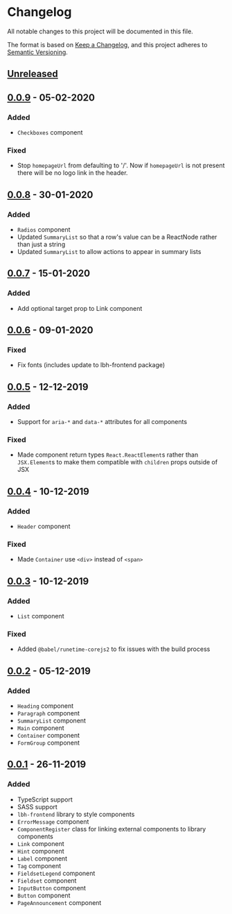 # Changelog

All notable changes to this project will be documented in this file.

The format is based on [Keep a Changelog](https://keepachangelog.com/en/1.0.0/),
and this project adheres to
[Semantic Versioning](https://semver.org/spec/v2.0.0.html).

## [Unreleased]

## [0.0.9] - 05-02-2020

### Added

- `Checkboxes` component

### Fixed

- Stop `homepageUrl` from defaulting to '/'. Now if `homepageUrl` is not present
  there will be no logo link in the header.

## [0.0.8] - 30-01-2020

### Added

- `Radios` component
- Updated `SummaryList` so that a row's value can be a ReactNode rather than
  just a string
- Updated `SummaryList` to allow actions to appear in summary lists

## [0.0.7] - 15-01-2020

### Added

- Add optional target prop to Link component

## [0.0.6] - 09-01-2020

### Fixed

- Fix fonts (includes update to lbh-frontend package)

## [0.0.5] - 12-12-2019

### Added

- Support for `aria-*` and `data-*` attributes for all components

### Fixed

- Made component return types `React.ReactElement`s rather than `JSX.Element`s
  to make them compatible with `children` props outside of JSX

## [0.0.4] - 10-12-2019

### Added

- `Header` component

### Fixed

- Made `Container` use `<div>` instead of `<span>`

## [0.0.3] - 10-12-2019

### Added

- `List` component

### Fixed

- Added `@babel/runetime-corejs2` to fix issues with the build process

## [0.0.2] - 05-12-2019

### Added

- `Heading` component
- `Paragraph` component
- `SummaryList` component
- `Main` component
- `Container` component
- `FormGroup` component

## [0.0.1] - 26-11-2019

### Added

- TypeScript support
- SASS support
- `lbh-frontend` library to style components
- `ErrorMessage` component
- `ComponentRegister` class for linking external components to library
  components
- `Link` component
- `Hint` component
- `Label` component
- `Tag` component
- `FieldsetLegend` component
- `Fieldset` component
- `InputButton` component
- `Button` component
- `PageAnnouncement` component

[unreleased]:
  https://github.com/LBHackney-IT/lbh-frontend-react/compare/v0.0.9...HEAD
[0.0.9]:
  https://github.com/LBHackney-IT/lbh-frontend-react/compare/v0.0.8...v0.0.9
[0.0.8]:
  https://github.com/LBHackney-IT/lbh-frontend-react/compare/v0.0.7...v0.0.8
[0.0.7]:
  https://github.com/LBHackney-IT/lbh-frontend-react/compare/v0.0.6...v0.0.7
[0.0.6]:
  https://github.com/LBHackney-IT/lbh-frontend-react/compare/v0.0.5...v0.0.6
[0.0.5]:
  https://github.com/LBHackney-IT/lbh-frontend-react/compare/v0.0.4...v0.0.5
[0.0.4]:
  https://github.com/LBHackney-IT/lbh-frontend-react/compare/v0.0.3...v0.0.4
[0.0.3]:
  https://github.com/LBHackney-IT/lbh-frontend-react/compare/v0.0.2...v0.0.3
[0.0.2]:
  https://github.com/LBHackney-IT/lbh-frontend-react/compare/v0.0.1...v0.0.2
[0.0.1]: https://github.com/LBHackney-IT/lbh-frontend-react/releases/tag/v0.0.1
